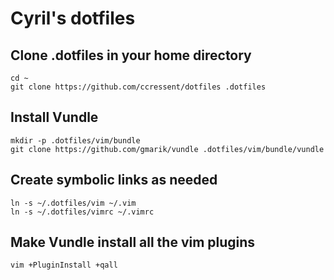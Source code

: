# Cyril's dotfiles

## Clone .dotfiles in your home directory
    cd ~
    git clone https://github.com/ccressent/dotfiles .dotfiles

## Install Vundle
    mkdir -p .dotfiles/vim/bundle
    git clone https://github.com/gmarik/vundle .dotfiles/vim/bundle/vundle

## Create symbolic links as needed
    ln -s ~/.dotfiles/vim ~/.vim
    ln -s ~/.dotfiles/vimrc ~/.vimrc

## Make Vundle install all the vim plugins
    vim +PluginInstall +qall
